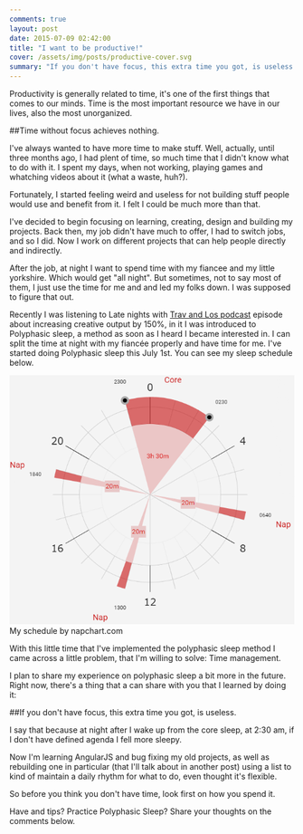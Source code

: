 ```yaml
---
comments: true
layout: post
date: 2015-07-09 02:42:00
title: "I want to be productive!"
cover: /assets/img/posts/productive-cover.svg
summary: "If you don't have focus, this extra time you got, is useless."
---
```


Productivity is generally related to time, it's one of the first things that comes to our minds. Time is the most important resource we have in our lives, also the most unorganized.

##Time without focus achieves nothing.

I've always wanted to have more time to make stuff. Well, actually, until three months ago, I had plent of time, so much time that I didn't know what to do with it. I spent my days, when not working, playing games and whatching videos about it (what a waste, huh?).

Fortunately, I started feeling weird and useless for not building stuff people would use and benefit from it. I felt I could be much more than that.

I've decided to begin focusing on learning, creating, design and building my projects. Back then, my job didn't have much to offer, I had to switch jobs, and so I did. Now I work on different projects that can help people directly and indirectly.

After the job, at night I want to spend time with my fiancee and my little yorkshire. Which would get "all night". But sometimes, not to say most of them, I just use the time for me and and led my folks down.  I was supposed to figure that out.

Recently I was listening to Late nights with [Trav and Los podcast](http://www.travandlos.com/13) episode about increasing creative output by 150%, in it I was introduced to Polyphasic sleep, a method as soon as I heard I became interested in. I can split the time at night with my fiancée properly and have time for me. I've started doing Polyphasic sleep this July 1st. You can see my sleep schedule below.


![My schedule by napchart.com](/assets/img/posts/productive-2.png)
My schedule by napchart.com

With this little time that I've implemented the polyphasic sleep method I came across a little problem, that I'm willing to solve: Time management.

I plan to share my experience on polyphasic sleep a bit more in the future. Right now, there's a thing that a can share with you that I learned by doing it: 

##If you don't have focus, this extra time you got, is useless.

I say that because at night after I wake up from the core sleep, at 2:30 am, if I don't have defined agenda I fell more sleepy.

Now I'm learning AngularJS and bug fixing my old projects, as well as rebuilding one in particular (that I'll talk about in another post) using a list to kind of maintain a daily rhythm for what to do, even thought it's flexible.

So before you think you don't have time, look first on how you spend it.

Have and tips? Practice Polyphasic Sleep? Share your thoughts on the comments below.

